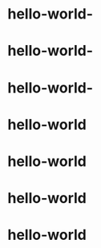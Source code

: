 # hello-world-
# hello-world-
# hello-world-
# hello-world
# hello-world
# hello-world
# hello-world
